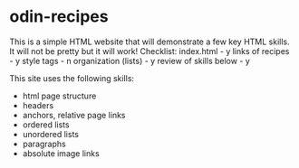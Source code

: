 # odin-recipes
This is a simple HTML website that will demonstrate a few
key HTML skills. It will not be pretty but it will work!
Checklist:
index.html - y
links of recipes - y
style tags - n
organization (lists) - y
review of skills below - y

This site uses the following skills:
* html page structure
* headers
* anchors, relative page links
* ordered lists
* unordered lists
* paragraphs
* absolute image links